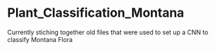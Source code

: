# Plant_Classification_Montana


Currently stiching together old files that were used to set up a CNN to classify Montana Flora
